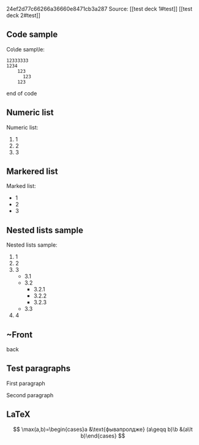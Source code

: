 24ef2d77c66266a36660e8471cb3a287
Source:
	[[test deck 1#test]]
	[[test deck 2#test]]

## Code sample
Co\de samp\le:
```
12333333
1234
	123
      123
	123
```
end of code

## Numeric list
Numeric list:
1. 1
2. 2
3. 3

## Markered list
Marked list:
- 1
- 2
- 3

## Nested lists sample
Nested lists sample:
1. 1
2. 2
3. 3
    - 3.1
    - 3.2
        - 3.2.1
        - 3.2.2
        - 3.2.3
    - 3.3
4. 4

## ~Front

back

## Test paragraphs

First paragraph

Second paragraph

## LaTeX

$$
\max(a,b)=\begin{cases}a 
&\text{фывапролдже} 
(a\geqq b)\b 
&(a\lt b)\end{cases}
$$
